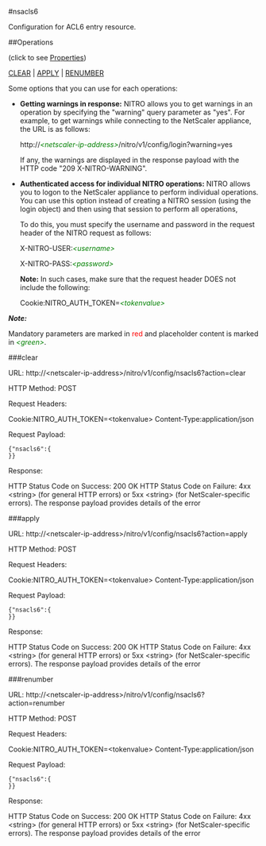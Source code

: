 #nsacls6

Configuration for ACL6 entry resource.


##Operations 
<span>(click to see [Properties](#properties))</span>


[CLEAR](#clear) | [APPLY](#apply) | [RENUMBER](#renumber)


Some options that you can use for each operations:
<ul><li><p><b>Getting warnings in response:</b> NITRO allows you to get warnings in an operation by specifying the "warning" query parameter as "yes". For example, to get warnings while connecting to the NetScaler appliance, the URL is as follows:</p><p>http://<span style="color:green;font-style:italic;">&lt;netscaler-ip-address&gt;</span>/nitro/v1/config/login?warning=yes</p><p>If any, the warnings are displayed in the response payload with the HTTP code "209 X-NITRO-WARNING".</p></li><li><p><b>Authenticated access for individual NITRO operations:</b> NITRO allows you to logon to the NetScaler appliance to perform individual operations. You can use this option instead of creating a NITRO session (using the login object) and then using that session to perform all operations,</p><p>To do this, you must specify the username and password in the request header of the NITRO request as follows:</p><p>X-NITRO-USER:<span style="color:green;font-style:italic;">&lt;username&gt;</span></p><p>X-NITRO-PASS:<span style="color:green;font-style:italic;">&lt;password&gt;</span></p><p><b>Note:</b> In such cases, make sure that the request header DOES not include the following:</p><p>Cookie:NITRO_AUTH_TOKEN=<span style="color:green;font-style:italic;">&lt;tokenvalue&gt;</span></p></li></ul>



***Note:*** 
Mandatory parameters are marked in <span style="color:#FF0000;">red</span> and placeholder content is marked in <span style="color:green;font-style:italic">&lt;green&gt;</span>.

###clear



URL: http://&lt;netscaler-ip-address&gt;/nitro/v1/config/nsacls6?action=clear
HTTP Method: POST
Request Headers:

Cookie:NITRO_AUTH_TOKEN=&lt;tokenvalue&gt;Content-Type:application/json

Request Payload: ```{"nsacls6":{}}```
Response:
HTTP Status Code on Success: 200 OKHTTP Status Code on Failure: 4xx &lt;string&gt; (for general HTTP errors) or 5xx &lt;string&gt; (for NetScaler-specific errors). The response payload provides details of the error


###apply



URL: http://&lt;netscaler-ip-address&gt;/nitro/v1/config/nsacls6?action=apply
HTTP Method: POST
Request Headers:

Cookie:NITRO_AUTH_TOKEN=&lt;tokenvalue&gt;Content-Type:application/json

Request Payload: ```{"nsacls6":{}}```
Response:
HTTP Status Code on Success: 200 OKHTTP Status Code on Failure: 4xx &lt;string&gt; (for general HTTP errors) or 5xx &lt;string&gt; (for NetScaler-specific errors). The response payload provides details of the error


###renumber



URL: http://&lt;netscaler-ip-address&gt;/nitro/v1/config/nsacls6?action=renumber
HTTP Method: POST
Request Headers:

Cookie:NITRO_AUTH_TOKEN=&lt;tokenvalue&gt;Content-Type:application/json

Request Payload: ```{"nsacls6":{}}```
Response:
HTTP Status Code on Success: 200 OKHTTP Status Code on Failure: 4xx &lt;string&gt; (for general HTTP errors) or 5xx &lt;string&gt; (for NetScaler-specific errors). The response payload provides details of the error


